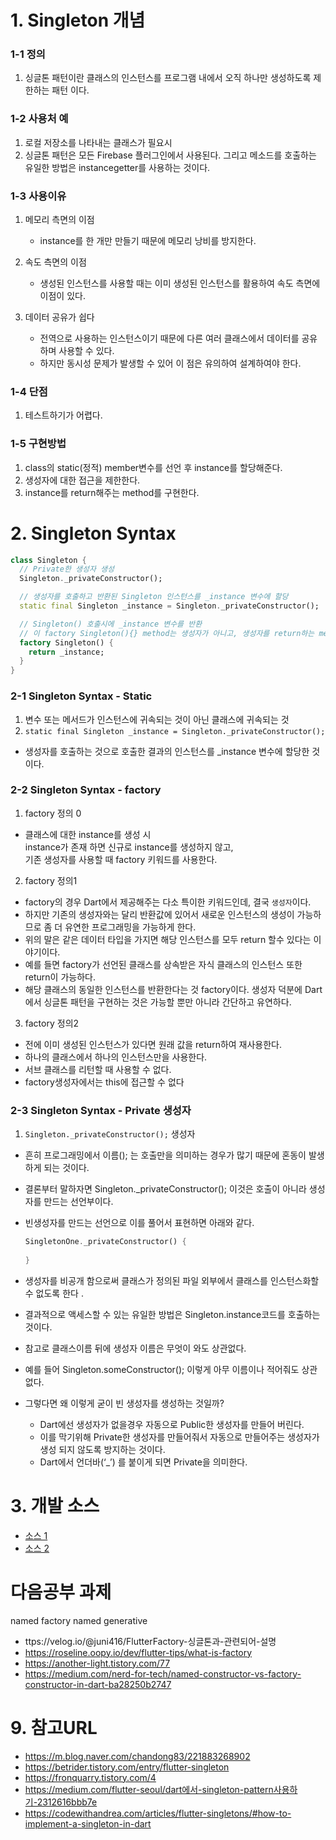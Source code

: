 # 1. Singleton 개념
### 1-1 정의
 1. 싱글톤 패턴이란 클래스의 인스턴스를 프로그램 내에서 오직 하나만 생성하도록 제한하는 패턴 이다.

### 1-2 사용처 예
 1. 로컬 저장소를 나타내는 클래스가 필요시
 2. 싱글톤 패턴은 모든 Firebase 플러그인에서 사용된다. 그리고 메소드를 호출하는 유일한 방법은 instancegetter를 사용하는 것이다.

### 1-3 사용이유
 1. 메모리 측면의 이점
    - instance를 한 개만 만들기 때문에 메모리 낭비를 방지한다.

 2. 속도 측면의 이점
    - 생성된 인스턴스를 사용할 때는 이미 생성된 인스턴스를 활용하여 속도 측면에 이점이 있다.

 3. 데이터 공유가 쉽다
    - 전역으로 사용하는 인스턴스이기 때문에 다른 여러 클래스에서 데이터를 공유하며 사용할 수 있다. 
    - 하지만 동시성 문제가 발생할 수 있어 이 점은 유의하여 설계하여야 한다.


### 1-4 단점
 1. 테스트하기가 어렵다.

### 1-5 구현방법
 1. class의 static(정적) member변수를 선언 후 instance를 할당해준다.
 2. 생성자에 대한 접근을 제한한다.
 3. instance를 return해주는 method를 구현한다.

# 2. Singleton Syntax
  ```dart
  class Singleton {
    // Private한 생성자 생성
    Singleton._privateConstructor();

    // 생성자를 호출하고 반환된 Singleton 인스턴스를 _instance 변수에 할당
    static final Singleton _instance = Singleton._privateConstructor();

    // Singleton() 호출시에 _instance 변수를 반환
    // 이 factory Singleton(){} method는 생성자가 아니고, 생성자를 return하는 method이다.
    factory Singleton() {
      return _instance;
    }
  }
  ```

### 2-1 Singleton Syntax - Static
 1. 변수 또는 메서드가 인스턴스에 귀속되는 것이 아닌 클래스에 귀속되는 것
 2. `static final Singleton _instance = Singleton._privateConstructor();`
  - 생성자를 호출하는 것으로 호출한 결과의 인스턴스를 _instance 변수에 할당한 것이다.

### 2-2 Singleton Syntax - factory
 1. factory 정의 0
  - 클래스에 대한 instance를 생성 시    
    instance가 존재 하면 신규로 instance를 생성하지 않고,     
    기존 생성자를 사용할 때 factory 키워드를 사용한다.

 2. factory 정의1
  - factory의 경우 Dart에서 제공해주는 다소 특이한 키워드인데, 결국 `생성자`이다.
  - 하지만 기존의 생성자와는 달리 반환값에 있어서 새로운 인스턴스의 생성이 가능하므로 좀 더 유연한 프로그래밍을 가능하게 한다.
  - 위의 말은 같은 데이터 타입을 가지면 해당 인스턴스를 모두 return 할수 있다는 이야기이다.
  - 예를 들면 factory가 선언된 클래스를 상속받은 자식 클래스의 인스턴스 또한 return이 가능하다.
  - 해당 클래스의 동일한 인스턴스를 반환한다는 것 factory이다. 생성자 덕분에 Dart에서 싱글톤 패턴을 구현하는 것은 가능할 뿐만 아니라 간단하고 유연하다.

  3. factory 정의2
  - 전에 이미 생성된 인스턴스가 있다면 원래 값을 return하여 재사용한다.
  - 하나의 클래스에서 하나의 인스턴스만을 사용한다.
  - 서브 클래스를 리턴할 때 사용할 수 없다.
  - factory생성자에서는 this에 접근할 수 없다

### 2-3 Singleton Syntax - Private 생성자
 1. `Singleton._privateConstructor();` 생성자
  - 흔히 프로그래밍에서 이름(); 는 호출만을 의미하는 경우가 많기 때문에 혼동이 발생하게 되는 것이다.
  - 결론부터 말하자면 Singleton._privateConstructor(); 이것은 호출이 아니라 생성자를 만드는 선언부이다.
  - 빈생성자를 만드는 선언으로 이를 풀어서 표현하면 아래와 같다.
    ```dart
    SingletonOne._privateConstructor() {
          
    }
    ```  
  - 생성자를 비공개 함으로써 클래스가 정의된 파일 외부에서 클래스를 인스턴스화할 수 없도록 한다 .
  - 결과적으로 액세스할 수 있는 유일한 방법은 Singleton.instance코드를 호출하는 것이다.


  - 참고로 클래스이름 뒤에 생성자 이름은 무엇이 와도 상관없다. 
  - 예를 들어 Singleton.someConstructor(); 이렇게 아무 이름이나 적어줘도 상관 없다.
  - 그렇다면 왜 이렇게 굳이 빈 생성자를 생성하는 것일까?    
    * Dart에선 생성자가 없을경우 자동으로 Public한 생성자를 만들어 버린다. 
    * 이를 막기위해 Private한 생성자를 만들어줘서 자동으로 만들어주는 생성자가 생성 되지 않도록 방지하는 것이다.
    * Dart에서 언더바(‘_’) 를 붙이게 되면 Private을 의미한다.

# 3. 개발 소스
 - [소스 1](./lib/singleton_step100/singleton_step100.dart)
 - [소스 2](./lib/singleton_step100/singleton_step110.dart)




# 다음공부 과제
 named factory
 named generative
   - ttps://velog.io/@juni416/FlutterFactory-싱글톤과-관련되어-설명
   - https://roseline.oopy.io/dev/flutter-tips/what-is-factory
   - https://another-light.tistory.com/77
   - https://medium.com/nerd-for-tech/named-constructor-vs-factory-constructor-in-dart-ba28250b2747



# 9. 참고URL
 - https://m.blog.naver.com/chandong83/221883268902
 - https://betrider.tistory.com/entry/flutter-singleton
 - https://fronquarry.tistory.com/4
 - https://medium.com/flutter-seoul/dart에서-singleton-pattern사용하기-2312616bbb7e
 - https://codewithandrea.com/articles/flutter-singletons/#how-to-implement-a-singleton-in-dart